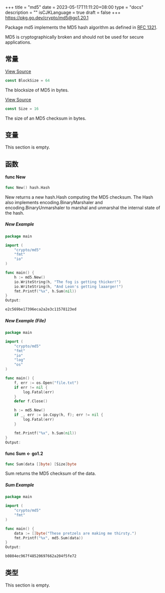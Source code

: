 +++
title = "md5"
date = 2023-05-17T11:11:20+08:00
type = "docs"
description = ""
isCJKLanguage = true
draft = false
+++
https://pkg.go.dev/crypto/md5@go1.20.1



Package md5 implements the MD5 hash algorithm as defined in [RFC 1321](https://rfc-editor.org/rfc/rfc1321.html).

MD5 is cryptographically broken and should not be used for secure applications.

## 常量 

[View Source](https://cs.opensource.google/go/go/+/go1.20.1:src/crypto/md5/md5.go;l=28)

``` go
const BlockSize = 64
```

The blocksize of MD5 in bytes.

[View Source](https://cs.opensource.google/go/go/+/go1.20.1:src/crypto/md5/md5.go;l=25)

``` go
const Size = 16
```

The size of an MD5 checksum in bytes.

## 变量

This section is empty.

## 函数

#### func New 

``` go
func New() hash.Hash
```

New returns a new hash.Hash computing the MD5 checksum. The Hash also implements encoding.BinaryMarshaler and encoding.BinaryUnmarshaler to marshal and unmarshal the internal state of the hash.

##### New Example

```go
package main

import (
	"crypto/md5"
	"fmt"
	"io"
)

func main() {
	h := md5.New()
	io.WriteString(h, "The fog is getting thicker!")
	io.WriteString(h, "And Leon's getting laaarger!")
	fmt.Printf("%x", h.Sum(nil))
}
Output:

e2c569be17396eca2a2e3c11578123ed
```



##### New Example (File)

```go
package main

import (
	"crypto/md5"
	"fmt"
	"io"
	"log"
	"os"
)

func main() {
	f, err := os.Open("file.txt")
	if err != nil {
		log.Fatal(err)
	}
	defer f.Close()

	h := md5.New()
	if _, err := io.Copy(h, f); err != nil {
		log.Fatal(err)
	}

	fmt.Printf("%x", h.Sum(nil))
}
Output:
```



#### func Sum  <- go1.2

``` go
func Sum(data []byte) [Size]byte
```

Sum returns the MD5 checksum of the data.

##### Sum  Example

```go
package main

import (
	"crypto/md5"
	"fmt"
)

func main() {
	data := []byte("These pretzels are making me thirsty.")
	fmt.Printf("%x", md5.Sum(data))
}
Output:

b0804ec967f48520697662a204f5fe72
```



## 类型

This section is empty.